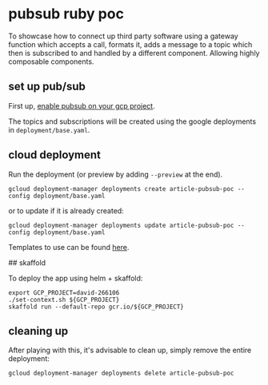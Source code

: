 # pubsub ruby poc

To showcase how to connect up third party software using a gateway function which accepts a call, formats it, adds a message to a topic which then is subscribed to and handled by a different component. Allowing highly composable components.

## set up pub/sub

First up, [enable pubsub on your gcp project](https://cloud.google.com/pubsub/docs/quickstart-client-libraries#pubsub-client-libraries-ruby).

The topics and subscriptions will be created using the google deployments in `deployment/base.yaml`.

## cloud deployment

Run the deployment (or preview by adding `--preview` at the end).

```shell script
gcloud deployment-manager deployments create article-pubsub-poc --config deployment/base.yaml
```

or to update if it is already created:

```shell script
gcloud deployment-manager deployments update article-pubsub-poc --config deployment/base.yaml
```

Templates to use can be found [here](https://cloud.google.com/deployment-manager/docs/reference/cloud-foundation-toolkit).


## skaffold

To deploy the app using helm + skaffold:

```shell script
export GCP_PROJECT=david-266106
./set-context.sh ${GCP_PROJECT}
skaffold run --default-repo gcr.io/${GCP_PROJECT}
```

## cleaning up

After playing with this, it's advisable to clean up, simply remove the entire deployment:

```shell script
gcloud deployment-manager deployments delete article-pubsub-poc
```
